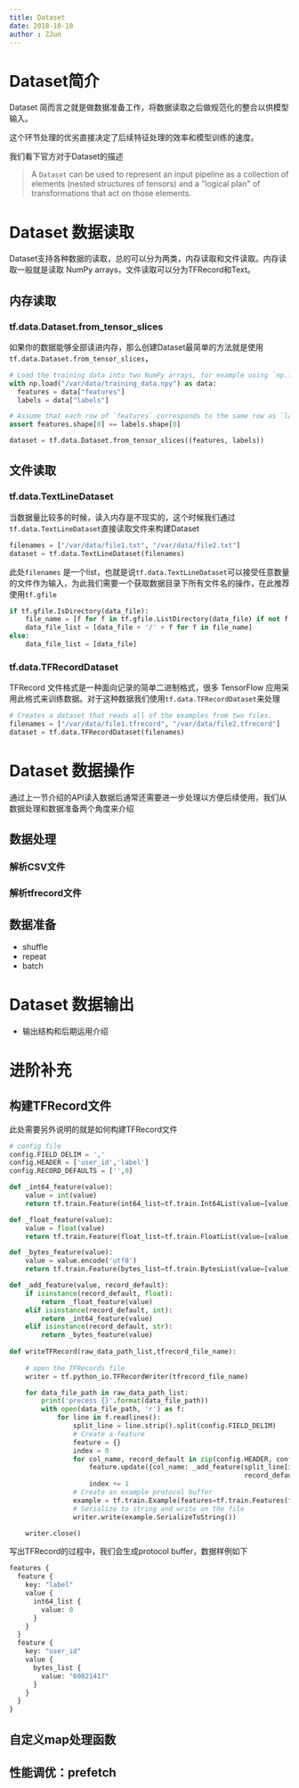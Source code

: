 ```yaml
---
title: Dataset 
date: 2018-10-10
author : ZJun
---
```




# Dataset简介
Dataset 简而言之就是做数据准备工作，将数据读取之后做规范化的整合以供模型输入。

这个环节处理的优劣直接决定了后续特征处理的效率和模型训练的速度。

我们看下官方对于Dataset的描述

> A `Dataset` can be used to represent an input pipeline as a collection of elements (nested structures of tensors) and a "logical plan" of transformations that act on those elements.

# Dataset 数据读取
Dataset支持各种数据的读取，总的可以分为两类，内存读取和文件读取。内存读取一般就是读取 NumPy arrays，文件读取可以分为TFRecord和Text。

## 内存读取
### tf.data.Dataset.from_tensor_slices

如果你的数据能够全部读进内存，那么创建Dataset最简单的方法就是使用`tf.data.Dataset.from_tensor_slices`，

```python
# Load the training data into two NumPy arrays, for example using `np.load()`.
with np.load("/var/data/training_data.npy") as data:
  features = data["features"]
  labels = data["labels"]

# Assume that each row of `features` corresponds to the same row as `labels`.
assert features.shape[0] == labels.shape[0]

dataset = tf.data.Dataset.from_tensor_slices((features, labels))
```


## 文件读取
### tf.data.TextLineDataset

当数据量比较多的时候，读入内存是不现实的，这个时候我们通过`tf.data.TextLineDataset`直接读取文件来构建Dataset

```python
filenames = ["/var/data/file1.txt", "/var/data/file2.txt"]
dataset = tf.data.TextLineDataset(filenames)
```

此处`filenames` 是一个list，也就是说`tf.data.TextLineDataset`可以接受任意数量的文件作为输入，为此我们需要一个获取数据目录下所有文件名的操作，在此推荐使用`tf.gfile`

```python
if tf.gfile.IsDirectory(data_file):
    file_name = [f for f in tf.gfile.ListDirectory(data_file) if not f.startswith('.')]
    data_file_list = [data_file + '/' + f for f in file_name]
else:
    data_file_list = [data_file]
```

### tf.data.TFRecordDataset

TFRecord 文件格式是一种面向记录的简单二进制格式，很多 TensorFlow 应用采用此格式来训练数据。对于这种数据我们使用`tf.data.TFRecordDataset`来处理

```python
# Creates a dataset that reads all of the examples from two files.
filenames = ["/var/data/file1.tfrecord", "/var/data/file2.tfrecord"]
dataset = tf.data.TFRecordDataset(filenames)
```



# Dataset 数据操作

通过上一节介绍的API读入数据后通常还需要进一步处理以方便后续使用，我们从数据处理和数据准备两个角度来介绍

## 数据处理

### 解析CSV文件

### 解析tfrecord文件


## 数据准备

- shuffle
- repeat
- batch

# Dataset 数据输出
- 输出结构和后期运用介绍

# 进阶补充

## 构建TFRecord文件

此处需要另外说明的就是如何构建TFRecord文件

```python
# config file
config.FIELD_DELIM = ','
config.HEADER = ['user_id','label']
config.RECORD_DEFAULTS = ['',0]
```

```python
def _int64_feature(value):
    value = int(value)
    return tf.train.Feature(int64_list=tf.train.Int64List(value=[value]))

def _float_feature(value):
    value = float(value)
    return tf.train.Feature(float_list=tf.train.FloatList(value=[value]))

def _bytes_feature(value):
    value = value.encode('utf8')
    return tf.train.Feature(bytes_list=tf.train.BytesList(value=[value]))

def _add_feature(value, record_default):
    if isinstance(record_default, float):
        return _float_feature(value)
    elif isinstance(record_default, int):
        return _int64_feature(value)
    elif isinstance(record_default, str):
        return _bytes_feature(value)
    
def writeTFRecord(raw_data_path_list,tfrecord_file_name):
 
    # open the TFRecords file
    writer = tf.python_io.TFRecordWriter(tfrecord_file_name)

    for data_file_path in raw_data_path_list:
        print('precess {}'.format(data_file_path))
        with open(data_file_path, 'r') as f:
            for line in f.readlines():
                split_line = line.strip().split(config.FIELD_DELIM)
                # Create a feature
                feature = {}
                index = 0
                for col_name, record_default in zip(config.HEADER, config.RECORD_DEFAULTS):
                    feature.update({col_name: _add_feature(split_line[index],
                                                           record_default)})
                    index += 1
                # Create an example protocol buffer
                example = tf.train.Example(features=tf.train.Features(feature=feature))
                # Serialize to string and write on the file
                writer.write(example.SerializeToString())

    writer.close()
```

写出TFRecord的过程中，我们会生成protocol buffer，数据样例如下

```protobuf
features {
  feature {
    key: "label"
    value {
      int64_list {
        value: 0
      }
    }
  }
  feature {
    key: "user_id"
    value {
      bytes_list {
        value: "60821417"
      }
    }
  }
}
```



## 自定义map处理函数

## 性能调优：prefetch



